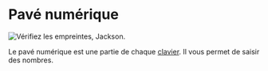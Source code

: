 # Pavé numérique

![Vérifiez les empreintes, Jackson.](oredict:oc:materialNumPad)

Le pavé numérique est une partie de chaque [clavier](../block/keyboard.md). Il vous permet de saisir des nombres.
